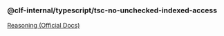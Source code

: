 ### @clf-internal/typescript/tsc-no-unchecked-indexed-access

[Reasoning (Official Docs)](https://www.typescriptlang.org/tsconfig#noUncheckedIndexedAccess)
